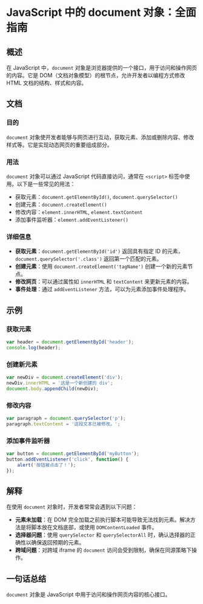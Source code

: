 <!--
Meta Description: # JavaScript 中的 document 对象：全面指南 ## 概述 在 JavaScript 中，`document` 对象是浏览器提供的一个接口，用于访问和操作网页的内容。它是 DOM（文档对象模型）的根节点，允许开发者以编程方式修改 HTML 文档的结构、样式和内容。 ## 文档 ##...
Meta Keywords: document, javascript, 获取元素, getelementbyid, queryselector
-->

# JavaScript 中的 document 对象：全面指南

## 概述
在 JavaScript 中，`document` 对象是浏览器提供的一个接口，用于访问和操作网页的内容。它是 DOM（文档对象模型）的根节点，允许开发者以编程方式修改 HTML 文档的结构、样式和内容。

## 文档

### 目的
`document` 对象使开发者能够与网页进行互动，获取元素、添加或删除内容、修改样式等。它是实现动态网页的重要组成部分。

### 用法
`document` 对象可以通过 JavaScript 代码直接访问，通常在 `<script>` 标签中使用。以下是一些常见的用法：

- 获取元素：`document.getElementById()`, `document.querySelector()`
- 创建元素：`document.createElement()`
- 修改内容：`element.innerHTML`, `element.textContent`
- 添加事件监听器：`element.addEventListener()`

### 详细信息
- **获取元素**：`document.getElementById('id')` 返回具有指定 ID 的元素，`document.querySelector('.class')` 返回第一个匹配的元素。
- **创建元素**：使用 `document.createElement('tagName')` 创建一个新的元素节点。
- **修改网页**：可以通过属性如 `innerHTML` 和 `textContent` 来更新元素的内容。
- **事件处理**：通过 `addEventListener` 方法，可以为元素添加事件处理程序。

## 示例

### 获取元素
```javascript
var header = document.getElementById('header');
console.log(header);
```

### 创建新元素
```javascript
var newDiv = document.createElement('div');
newDiv.innerHTML = '这是一个新创建的 div';
document.body.appendChild(newDiv);
```

### 修改内容
```javascript
var paragraph = document.querySelector('p');
paragraph.textContent = '这段文本已被修改。';
```

### 添加事件监听器
```javascript
var button = document.getElementById('myButton');
button.addEventListener('click', function() {
    alert('按钮被点击了！');
});
```

## 解释
在使用 `document` 对象时，开发者常常会遇到以下问题：

- **元素未加载**：在 DOM 完全加载之前执行脚本可能导致无法找到元素。解决方法是将脚本放在文档底部，或使用 `DOMContentLoaded` 事件。
- **选择器问题**：使用 `querySelector` 和 `querySelectorAll` 时，确认选择器的正确性以确保返回预期的元素。
- **跨域问题**：对跨域 iframe 的 `document` 访问会受到限制，确保在同源策略下操作。

## 一句话总结
`document` 对象是 JavaScript 中用于访问和操作网页内容的核心接口。